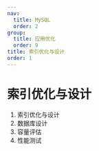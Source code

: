```yaml
---
nav:
  title: MySQL
  order: 2
group:
  title: 应用优化
  order: 9
title: 索引优化与设计
order: 1
---
```


# 索引优化与设计

1. 索引优化与设计
2. 数据库设计
3. 容量评估
4. 性能测试
